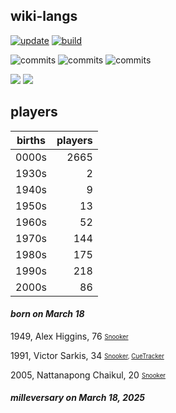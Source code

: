 ## wiki-langs
[![update](https://github.com/dreamerminsk/wiki-langs/actions/workflows/update-tables.yml/badge.svg)](https://github.com/dreamerminsk/wiki-langs/actions/workflows/update-tables.yml)
[![build](https://github.com/dreamerminsk/wiki-langs/actions/workflows/build.yml/badge.svg)](https://github.com/dreamerminsk/wiki-langs/actions/workflows/build.yml)

![commits](https://img.shields.io/github/commit-activity/y/dreamerminsk/wiki-langs)
![commits](https://img.shields.io/github/commit-activity/m/dreamerminsk/wiki-langs)
![commits](https://img.shields.io/github/commit-activity/w/dreamerminsk/wiki-langs)

![](https://img.shields.io/github/languages/code-size/dreamerminsk/wiki-langs)
![](https://img.shields.io/github/repo-size/dreamerminsk/wiki-langs)

## players
| births | players |
| :----: | ------: |
| 0000s | 2665 |
| 1930s | 2 |
| 1940s | 9 |
| 1950s | 13 |
| 1960s | 52 |
| 1970s | 144 |
| 1980s | 175 |
| 1990s | 218 |
| 2000s | 86 |

#### ***born on March 18***
1949, Alex Higgins, 76 <sub><sup>[Snooker](http://www.snooker.org/res/index.asp?player=2878)</sup></sub>

1991, Victor Sarkis, 34 <sub><sup>[Snooker](http://www.snooker.org/res/index.asp?player=2956), [CueTracker](http://cuetracker.net/Players/victor-sarkis/)</sup></sub>

2005, Nattanapong Chaikul, 20 <sub><sup>[Snooker](http://www.snooker.org/res/index.asp?player=2895)</sup></sub>


#### ***milleversary on March 18, 2025***



